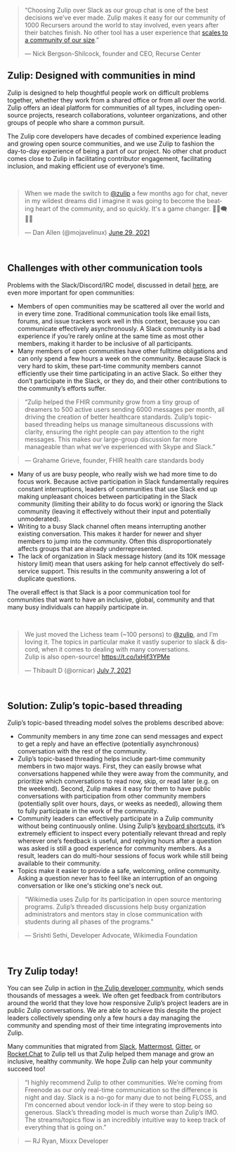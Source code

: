 >  “Choosing Zulip over Slack as our group chat is one of the best
>  decisions we’ve ever made. Zulip makes it easy for our community of
>  1000 Recursers around the world to stay involved, even years after
>  their batches finish. No other tool has a user experience that
>  [scales to a community of our
>  size](https://www.recurse.com/blog/112-how-rc-uses-zulip).”
>
> — Nick Bergson-Shilcock, founder and CEO, Recurse Center

## Zulip: Designed with communities in mind

Zulip is designed to help thoughtful people work on difficult problems
together, whether they work from a shared office or from all over the
world. Zulip offers an ideal platform for communities of all types,
including open-source projects, research collaborations, volunteer
organizations, and other groups of people who share a common pursuit.

The Zulip core developers have decades of combined experience leading
and growing open source communities, and we use Zulip to fashion the
day-to-day experience of being a part of our project. No other chat
product comes close to Zulip in facilitating contributor engagement,
facilitating inclusion, and making efficient use of everyone’s time.

&nbsp;

<blockquote class="twitter-tweet"><p lang="en" dir="ltr">When we made the switch to <a href="https://twitter.com/zulip?ref_src=twsrc%5Etfw">@zulip</a> a few months ago for chat, never in my wildest dreams did I imagine it was going to become the beating heart of the community, and so quickly. It&#39;s a game changer. 🧑‍💻🗨️👩‍💻</p>&mdash; Dan Allen (@mojavelinux) <a href="https://twitter.com/mojavelinux/status/1409702273400201217?ref_src=twsrc%5Etfw">June 29, 2021</a></blockquote>
&nbsp;

## Challenges with other communication tools

Problems with the Slack/Discord/IRC model, discussed
in detail [here](/why-zulip), are even more important for open communities:


- Members of open communities may be scattered all over the world and
  in every time zone. Traditional communication tools like email
  lists, forums, and issue trackers work well in this context, because
  you can communicate effectively asynchronously. A Slack community is
  a bad experience if you’re rarely online at the same time as most
  other members, making it harder to be inclusive of all participants.
- Many members of open communities have other fulltime obligations and
  can only spend a few hours a week on the community. Because Slack is
  very hard to skim, these part-time community members cannot
  efficiently use their time participating in an active Slack. So
  either they don’t participate in the Slack, or they do, and their
  other contributions to the community’s efforts suffer.


>  “Zulip helped the FHIR community grow from a tiny group of dreamers to 500 active users sending 6000 messages per month, all driving the creation of better healthcare standards. Zulip’s topic-based threading helps us manage simultaneous discussions with clarity, ensuring the right people can pay attention to the right messages. This makes our large-group discussion far more manageable than what we’ve experienced with Skype and Slack.”

> — Grahame Grieve, founder, FHIR health care standards body


- Many of us are busy people, who really wish we had more time to do
  focus work. Because active participation in Slack fundamentally
  requires constant interruptions, leaders of communities that use
  Slack end up making unpleasant choices between participating in the
  Slack community (limiting their ability to do focus work) or
  ignoring the Slack community (leaving it effectively without their
  input and potentially unmoderated).
- Writing to a busy Slack channel often means interrupting another
  existing conversation. This makes it harder for newer and shyer
  members to jump into the community. Often this disproportionately
  affects groups that are already underrepresented.
- The lack of organization in Slack message history (and its 10K
  message history limit) mean that users asking for help cannot
  effectively do self-service support. This results in the community
  answering a lot of duplicate questions.

The overall effect is that Slack is a poor communication tool for
communities that want to have an inclusive, global, community and that
many busy individuals can happily participate in.

&nbsp;

<blockquote class="twitter-tweet" data-cards="hidden"><p lang="en" dir="ltr">We just moved the Lichess team (~100 persons) to <a href="https://twitter.com/zulip?ref_src=twsrc%5Etfw">@zulip</a>, and I&#39;m loving it. The topics in particular make it vastly superior to slack &amp; discord, when it comes to dealing with many conversations.<br>Zulip is also open-source! <a href="https://t.co/lxHjf3YPMe">https://t.co/lxHjf3YPMe</a></p>&mdash; Thibault D (@ornicar) <a href="https://twitter.com/ornicar/status/1412672302601457664?ref_src=twsrc%5Etfw">July 7, 2021</a></blockquote>

&nbsp;

## Solution: Zulip’s topic-based threading

Zulip’s topic-based threading model solves the problems described above:

- Community members in any time zone can send messages and expect to
  get a reply and have an effective (potentially asynchronous)
  conversation with the rest of the community.
- Zulip’s topic-based threading helps include part-time community
  members in two major ways. First, they can easily browse what
  conversations happened while they were away from the community, and
  prioritize which conversations to read now, skip, or read later
  (e.g. on the weekend). Second, Zulip makes it easy for them to have
  public conversations with participation from other community members
  (potentially split over hours, days, or weeks as needed), allowing
  them to fully participate in the work of the community.
- Community leaders can effectively participate in a Zulip community
  without being continuously online. Using Zulip’s [keyboard
  shortcuts](/help/keyboard-shortcuts), it’s
  extremely efficient to inspect every potentially relevant thread and
  reply wherever one’s feedback is useful, and replying hours after a
  question was asked is still a good experience for community
  members. As a result, leaders can do multi-hour sessions of focus
  work while still being available to their community.
- Topics make it easier to provide a safe, welcoming, online
  community. Asking a question never has to feel like an interruption
  of an ongoing conversation or like one's sticking one's neck out.


>  “Wikimedia uses Zulip for its participation in open source
>  mentoring programs. Zulip’s threaded discussions help busy
>  organization administrators and mentors stay in close communication
>  with students during all phases of the programs.”

> — Srishti Sethi, Developer Advocate, Wikimedia Foundation

&nbsp;

## Try Zulip today!

You can see Zulip in action in [the Zulip developer community](https://zulip.com/developer-community/), which sends
thousands of messages a week. We often get feedback from contributors
around the world that they love how responsive Zulip’s project leaders
are in public Zulip conversations. We are able to achieve this despite
the project leaders collectively spending only a few hours a day
managing the community and spending most of their time integrating
improvements into Zulip.

Many communities that migrated from
[Slack](/help/import-from-slack),
[Mattermost](/help/import-from-mattermost),
[Gitter](/help/import-from-gitter), or
[Rocket.Chat](/help/import-from-rocketchat) to Zulip tell us
that Zulip helped them manage and grow an inclusive, healthy
community. We hope Zulip can help your community succeed too!


>  “I highly recommend Zulip to other communities. We’re coming from
>  Freenode as our only real-time communication so the difference is
>  night and day. Slack is a no-go for many due to not being FLOSS,
>  and I’m concerned about vendor lock-in if they were to stop being
>  so generous. Slack’s threading model is much worse than Zulip’s
>  IMO. The streams/topics flow is an incredibly intuitive way to keep
>  track of everything that is going on.”

> — RJ Ryan, Mixxx Developer

<script async src="https://platform.twitter.com/widgets.js"></script>
